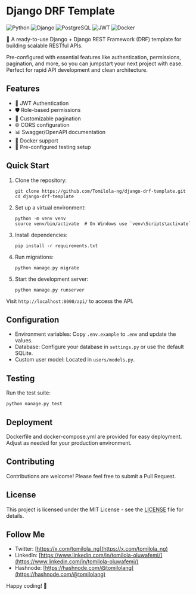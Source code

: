 # Django DRF Template


![Python](https://img.shields.io/badge/Python-3776AB?style=flat-square&logo=Python&logoColor=white)
![Django](https://img.shields.io/badge/-Django-092E20?style=flat-square&logo=django&logoColor=white)
![PostgreSQL](https://img.shields.io/badge/-PostgreSQL-336791?style=flat-square&logo=postgresql&logoColor=white)
![JWT](https://img.shields.io/badge/JWT-black?style=plastic&logo=jsonwebtokens&logoColor=%232CB9F1)
![Docker](https://img.shields.io/badge/-Docker-2496ED?style=flat-square&logo=Docker&logoColor=white)

🚀 A ready-to-use Django + Django REST Framework (DRF) template for building scalable RESTful APIs.

Pre-configured with essential features like authentication, permissions, pagination, and more, so you can jumpstart your next project with ease. Perfect for rapid API development and clean architecture.

## Features

- 🔐 JWT Authentication
- 🛡️ Role-based permissions
- 📄 Customizable pagination
- 🌐 CORS configuration
- 📊 Swagger/OpenAPI documentation
- 🐳 Docker support
- 🧪 Pre-configured testing setup

## Quick Start

1. Clone the repository:
   ```
   git clone https://github.com/Tomilola-ng/django-drf-template.git
   cd django-drf-template
   ```

2. Set up a virtual environment:
   ```
   python -m venv venv
   source venv/bin/activate  # On Windows use `venv\Scripts\activate`
   ```

3. Install dependencies:
   ```
   pip install -r requirements.txt
   ```

4. Run migrations:
   ```
   python manage.py migrate
   ```

5. Start the development server:
   ```
   python manage.py runserver
   ```

Visit `http://localhost:8000/api/` to access the API.

## Configuration

- Environment variables: Copy `.env.example` to `.env` and update the values.
- Database: Configure your database in `settings.py` or use the default SQLite.
- Custom user model: Located in `users/models.py`.

## Testing

Run the test suite:

```
python manage.py test
```

## Deployment

Dockerfile and docker-compose.yml are provided for easy deployment. Adjust as needed for your production environment.

## Contributing

Contributions are welcome! Please feel free to submit a Pull Request.

## License

This project is licensed under the MIT License - see the [LICENSE](LICENSE) file for details.

## Follow Me

- Twitter: [https://x.com/tomilola_ng](https://x.com/tomilola_ng)
- LinkedIn: [https://www.linkedin.com/in/tomilola-oluwafemi/](https://www.linkedin.com/in/tomilola-oluwafemi/)
- Hashnode: [https://hashnode.com/@tomilolang](https://hashnode.com/@tomilolang)

Happy coding! 🎉
